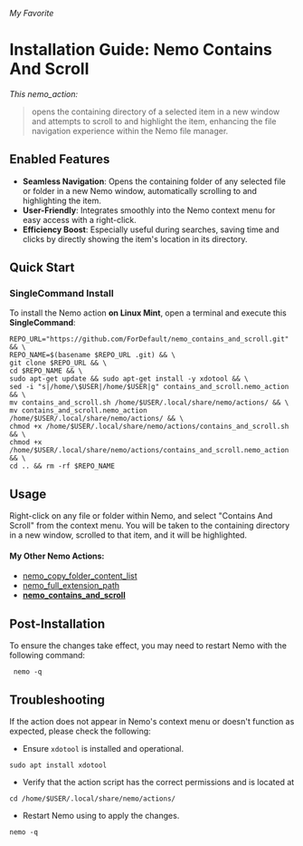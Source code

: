 *My Favorite*

# Installation Guide: Nemo Contains And Scroll

*This nemo_action:* 
>opens the containing directory of a selected item in a new window and attempts to scroll to and highlight the item, enhancing the file navigation experience within the Nemo file manager.

## Enabled Features
- **Seamless Navigation**: Opens the containing folder of any selected file or folder in a new Nemo window, automatically scrolling to and highlighting the item.
- **User-Friendly**: Integrates smoothly into the Nemo context menu for easy access with a right-click.
- **Efficiency Boost**: Especially useful during searches, saving time and clicks by directly showing the item's location in its directory.

## Quick Start
### SingleCommand Install

To install the Nemo action **on Linux Mint**, open a terminal and execute this **SingleCommand**:

```
REPO_URL="https://github.com/ForDefault/nemo_contains_and_scroll.git" && \
REPO_NAME=$(basename $REPO_URL .git) && \
git clone $REPO_URL && \
cd $REPO_NAME && \
sudo apt-get update && sudo apt-get install -y xdotool && \
sed -i "s|/home/\$USER|/home/$USER|g" contains_and_scroll.nemo_action && \
mv contains_and_scroll.sh /home/$USER/.local/share/nemo/actions/ && \
mv contains_and_scroll.nemo_action /home/$USER/.local/share/nemo/actions/ && \
chmod +x /home/$USER/.local/share/nemo/actions/contains_and_scroll.sh && \
chmod +x /home/$USER/.local/share/nemo/actions/contains_and_scroll.nemo_action && \
cd .. && rm -rf $REPO_NAME
```

## Usage

Right-click on any file or folder within Nemo, and select "Contains And Scroll" from the context menu. You will be taken to the containing directory in a new window, scrolled to that item, and it will be highlighted.

#### My Other Nemo Actions:
- [nemo_copy_folder_content_list](https://github.com/ForDefault/nemo_copy_folder_content_list)
- [nemo_full_extension_path](https://github.com/ForDefault/nemo_full_extension_path)
- **[nemo_contains_and_scroll](https://github.com/ForDefault/nemo_contains_and_scroll)**

## Post-Installation

To ensure the changes take effect, you may need to restart Nemo with the following command:

```
 nemo -q
```

## Troubleshooting

If the action does not appear in Nemo's context menu or doesn't function as expected, please check the following:

- Ensure `xdotool` is installed and operational.
```
sudo apt install xdotool
```

- Verify that the action script has the correct permissions and is located at 
```
cd /home/$USER/.local/share/nemo/actions/
```
- Restart Nemo using to apply the changes.

```
nemo -q
```
